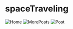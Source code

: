 # spaceTraveling


![Home](https://i.ibb.co/R9S1pTm/spacetraveling-Home.png)
![MorePosts](https://i.ibb.co/t3FXHKn/spacetraveling-More-Posts.png)
![Post](https://i.ibb.co/k4tBKh0/spacetraveling-Post.png)
